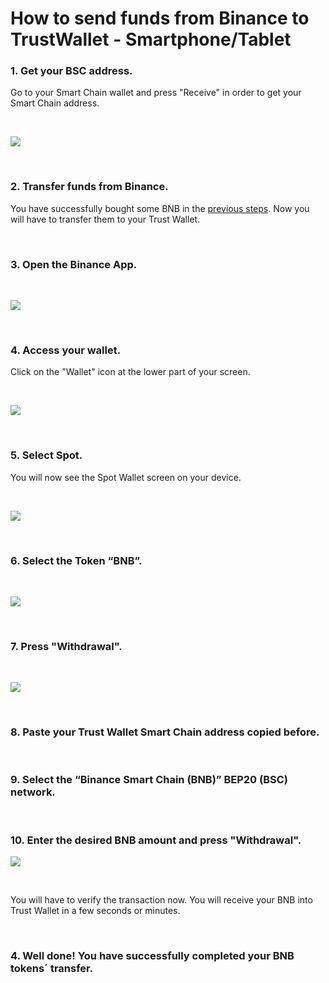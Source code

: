 # How to send funds from Binance to TrustWallet - Smartphone/Tablet

### 1. Get your BSC address. <a id="1-averiguar-tu-direccion-de-bsc"></a>

Go to your Smart Chain wallet and press "Receive" in order to get your Smart Chain address.

​

![](https://user-images.githubusercontent.com/79335891/108876360-6d403700-75fe-11eb-939b-80df41248836.png)

​

### 2. Transfer funds from Binance. <a id="2-depositar-activos-desde-binance"></a>

You have successfully bought some BNB in the [previous steps](first-steps-binance-smartphone-tablet/buy-bnb-in-binance-smartphone-tablet.md). Now you will have to transfer them to your Trust Wallet.

​

### 3. Open the Binance App. <a id="3-abrir-la-aplicacion-binance"></a>

​

![](https://gblobscdn.gitbook.com/assets%2F-MTqcMNejtSwviEPBQE6%2F-MUiTjDhcQAs2toI8fNe%2F-MUiVN_muAHlJKkRwqhs%2FScreenshot_20210224-221417.jpg?alt=media&token=cea93565-f942-422c-9f0b-ad683484bff8)

​

### 4. Access your wallet. <a id="4-accede-a-la-billetera"></a>

Click on the "Wallet" icon at the lower part of your screen.

​

![](../../../.gitbook/assets/1615028657935%20%282%29%20%282%29.jpg)

​

### 5. Select Spot. <a id="5-selecciona-spot"></a>

You will now see the Spot Wallet screen on your device.

​

![](../../../.gitbook/assets/1615033140220.jpg)

​

### 6. Select the Token “BNB”. <a id="6-selecciona-el-token-bnb"></a>

​

![](../../../.gitbook/assets/1615033140213.jpg)

​

### 7. Press "Withdrawal". <a id="7-selecciona-retirar"></a>

​

![](../../../.gitbook/assets/1615033140205.jpg)

​

### 8. Paste your Trust Wallet Smart Chain address copied before. <a id="8-pegar-la-direccion-copiada-de-trust-wallet-en-la-direccion-a-la-que-enviar-los-bnb"></a>

​

### 9. Select the “Binance Smart Chain \(BNB\)” BEP20 \(BSC\) network. <a id="9-seleccionar-la-red-binance-smart-chain-bnb-bep20-bsc"></a>

​

### 10. Enter the desired BNB amount and press "Withdrawal". <a id="10-introducir-el-numero-de-bnb-a-enviar-a-la-billetera-y-pulsar-retirar"></a>

![](../../../.gitbook/assets/1615033140194.jpg)

​

You will have to verify the transaction now. You will receive your BNB into Trust Wallet in a few seconds or minutes.

​

### 4. Well done! You have successfully completed your BNB tokens´ transfer. <a id="4-buen-trabajo-has-terminado-de-enviar-tus-criptomonedas-ya-puedes-usar-tus-bnb-en-trustwallet"></a>







